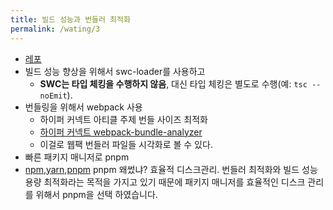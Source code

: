 ```yaml
---
title: 빌드 성능과 번들러 최적화
permalink: /wating/3
---
```


- [레포](https://github.com/kenso312/nestjs-v10-webpack-boilerplate) 
- 빌드 성능 향상을 위해서 swc-loader를 사용하고
	- **SWC는 타입 체킹을 수행하지 않음**, 대신 타입 체킹은 별도로 수행(예: `tsc --noEmit`).
- 번들링을 위해서 webpack 사용 
	- 하이퍼 커넥트 아티클 주제 번들 사이즈 최적화
	- [하이퍼 커넥트 webpack-bundle-analyzer](https://hyperconnect.github.io/2019/07/29/Optimize-webview-bundle-size-1.html) 
	- 이걸로 웹팩 번들러 파일들 시각화로 볼 수 있다.
- 빠른 패키지 매니저로 pnpm
- [npm,yarn,pnpm](https://yceffort.kr/2022/05/npm-vs-yarn-vs-pnpm) pnpm 왜썼냐? 효율적 디스크관리. 번들러 최적화와 빌드 성능 용량 최적화라는 목적을 가지고 있기 때문에 패키지 매니저를 효율적인 디스크 관리를 위해서 pnpm을 선택 하였습니다.

